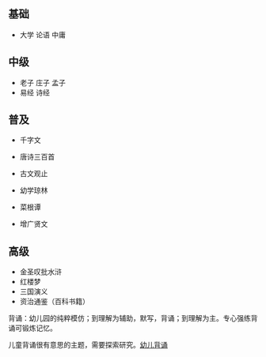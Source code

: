 ## 基础
+ 大学 论语 中庸

## 中级
+ 老子 庄子 孟子
+ 易经 诗经

## 普及
+ 千字文
+ 唐诗三百首
+ 古文观止

+ 幼学琼林
+ 菜根谭
+ 增广贤文

## 高级
+ 金圣叹批水浒
+ 红楼梦
+ 三国演义
+ 资治通鉴（百科书籍）



背诵：幼儿园的纯粹模仿；到理解为辅助，默写，背诵；到理解为主。专心强练背诵可锻炼记忆。

儿童背诵很有意思的主题，需要探索研究。[幼儿背诵](https://zhuanlan.zhihu.com/p/26488082)
